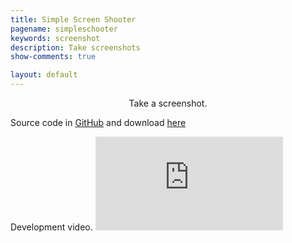 ```yaml
---
title: Simple Screen Shooter
pagename: simpleschooter
keywords: screenshot
description: Take screenshots
show-comments: true

layout: default
---
```

<p align="center">Take a screenshot.</p>
<p>Source code in <a href="https://github.com/HermesPasser/SimpleScreenShooter">GitHub</a> and download <a href="https://github.com/HermesPasser/SimpleScreenShooter/blob/master/bin/Debug/SimpleScreenShooter.exe?raw=true">here</a></p>
<p>Development video.
<iframe src="https://www.youtube.com/embed/ec_DfEOwpQg" frameborder="0" allowfullscreen></iframe>
<br>
